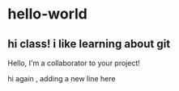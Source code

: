 # hello-world

## hi class! i like learning about git 
Hello, I'm a collaborator to your project!


hi again , adding a new line here